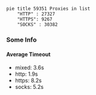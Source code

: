 
```mermaid
pie title 59351 Proxies in list
    "HTTP" : 27327
    "HTTPS": 9267
    "SOCKS" : 30382
```

### Some Info
#### Average Timeout

- mixed: 3.6s
- http: 1.9s
- https: 8.2s
- socks: 5.2s